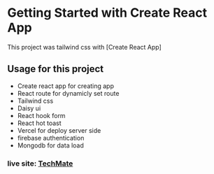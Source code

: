 # Getting Started with Create React App

This project was tailwind css with [Create React App]

## Usage for this project

* Create react app for creating app
* React route for dynamicly set route
* Tailwind css 
* Daisy ui
* React hook form
* React hot toast
* Vercel for deploy server side
* firebase authentication
* Mongodb for data load


### live site: <a href="https://soft-haupia-accf8f.netlify.app/"> TechMate</a> 
